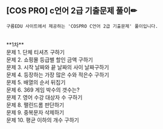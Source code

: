## [COS PRO] c언어 2급 기출문제 풀이✏

`구름EDU 사이트에서 제공하는 'COSPRO C언어 2급 기출문제' 풀이입니다.`

</br>
**1차** </br>
    문제 1. 단체 티셔츠 구하기</br>
    문제 2. 쇼핑몰 등급별 할인 금액 구하기</br>
    문제 3. 시작 날짜와 끝 날짜의 사이 날짜구하기</br>
    문제 4. 등장하는 가장 많은 수와 적은수 구하기</br>
    문제 5. 배열의 순서 뒤집기</br>
    문제 6. 369 게임 박수의 갯수는?</br>
    문제 7. 영어 수강 대상자 수 구하기</br>
    문제 8. 팰린드롬 판단하기</br>
    문제 9. 중복문자 삭제하기</br>
    문제 10. 평균 이하의 개수 구하기</br>
